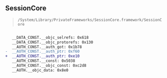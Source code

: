 ## SessionCore

> `/System/Library/PrivateFrameworks/SessionCore.framework/SessionCore`

```diff

   __DATA_CONST.__objc_selrefs: 0x618
   __DATA_CONST.__objc_protorefs: 0x130
   __AUTH_CONST.__auth_got: 0x1b78
-  __AUTH_CONST.__auth_ptr: 0xf60
+  __AUTH_CONST.__auth_ptr: 0xe10
   __AUTH_CONST.__const: 0x5038
   __AUTH_CONST.__objc_const: 0xc2d8
   __AUTH.__objc_data: 0x8e0

```
